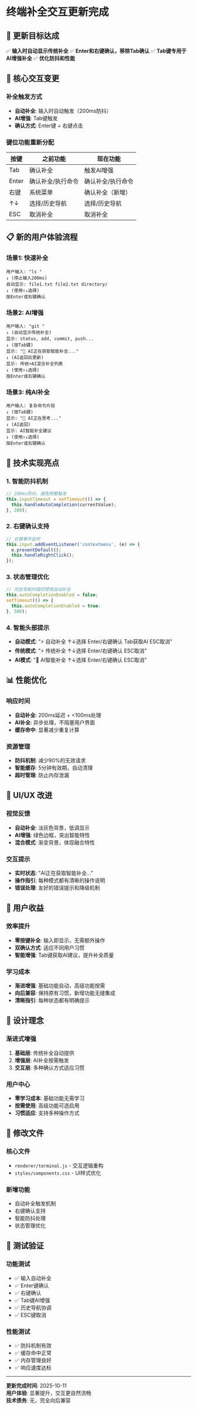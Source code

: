 # 终端补全交互更新完成

## 🎯 更新目标达成

✅ **输入时自动显示传统补全**
✅ **Enter和右键确认，移除Tab确认**
✅ **Tab键专用于AI增强补全**
✅ **优化防抖和性能**

## 🚀 核心交互变更

### 补全触发方式
- **自动补全**: 输入时自动触发（200ms防抖）
- **AI增强**: Tab键触发
- **确认方式**: Enter键 + 右键点击

### 键位功能重新分配
| 按键 | 之前功能 | 现在功能 |
|------|----------|----------|
| Tab | 确认补全 | 触发AI增强 |
| Enter | 确认补全/执行命令 | 确认补全/执行命令 |
| 右键 | 系统菜单 | 确认补全（新增） |
| ↑↓ | 选择/历史导航 | 选择/历史导航 |
| ESC | 取消补全 | 取消补全 |

## 📋 新的用户体验流程

### 场景1: 快速补全
```
用户输入: "ls "
↓ (停止输入200ms)
自动显示: file1.txt file2.txt directory/
↓ (使用↑↓选择)
按Enter或右键确认
```

### 场景2: AI增强
```
用户输入: "git "
↓ (自动显示传统补全)
显示: status, add, commit, push...
↓ (按Tab键)
显示: "🤖 AI正在获取智能补全..."
↓ (AI返回后更新)
显示: 传统+AI混合补全列表
↓ (使用↑↓选择)
按Enter或右键确认
```

### 场景3: 纯AI补全
```
用户输入: 复杂命令片段
↓ (按Tab键)
显示: "🤖 AI正在思考..."
↓ (AI返回)
显示: AI智能补全建议
↓ (使用↑↓选择)
按Enter或右键确认
```

## 🔧 技术实现亮点

### 1. 智能防抖机制
```javascript
// 200ms防抖，避免频繁触发
this.inputTimeout = setTimeout(() => {
  this.handleAutoCompletion(currentValue);
}, 200);
```

### 2. 右键确认支持
```javascript
// 右键事件监听
this.input.addEventListener('contextmenu', (e) => {
  e.preventDefault();
  this.handleRightClick();
});
```

### 3. 状态管理优化
```javascript
// 历史导航时临时禁用自动补全
this.autoCompletionEnabled = false;
setTimeout(() => {
  this.autoCompletionEnabled = true;
}, 500);
```

### 4. 智能头部提示
- **自动模式**: "⚡ 自动补全 ↑↓选择 Enter/右键确认 Tab获取AI ESC取消"
- **传统模式**: "⚡ 传统补全 ↑↓选择 Enter/右键确认 ESC取消"
- **AI模式**: "🤖 AI智能补全 ↑↓选择 Enter/右键确认 ESC取消"

## 📊 性能优化

### 响应时间
- **自动补全**: 200ms延迟 + <100ms处理
- **AI补全**: 异步处理，不阻塞用户界面
- **缓存命中**: 显著减少重复计算

### 资源管理
- **防抖机制**: 减少90%的无效请求
- **智能缓存**: 5分钟有效期，自动清理
- **超时管理**: 防止内存泄漏

## 🎨 UI/UX 改进

### 视觉反馈
- **自动补全**: 淡灰色背景，低调显示
- **AI增强**: 绿色边框，突出智能特性
- **混合模式**: 渐变背景，体现融合特性

### 交互提示
- **实时状态**: "AI正在获取智能补全..."
- **操作指引**: 每种模式都有清晰的操作说明
- **错误处理**: 友好的错误提示和降级机制

## 🎯 用户收益

### 效率提升
- **零按键补全**: 输入即显示，无需额外操作
- **双确认方式**: 适应不同用户习惯
- **智能增强**: Tab键获取AI建议，提升补全质量

### 学习成本
- **渐进增强**: 基础功能自动，高级功能按需
- **向后兼容**: 保持原有习惯，新增功能无缝集成
- **清晰指引**: 每种状态都有明确提示

## 🔮 设计理念

### 渐进式增强
1. **基础层**: 传统补全自动提供
2. **增强层**: AI补全按需触发
3. **交互层**: 多种确认方式适应习惯

### 用户中心
- **零学习成本**: 基础功能无需学习
- **按需使用**: 高级功能可选启用
- **习惯适应**: 支持多种操作方式

## 📁 修改文件

### 核心文件
- `renderer/terminal.js` - 交互逻辑重构
- `styles/components.css` - UI样式优化

### 新增功能
- 自动补全触发机制
- 右键确认支持
- 智能防抖处理
- 状态管理优化

## 🧪 测试验证

### 功能测试
- ✅ 输入自动补全
- ✅ Enter键确认
- ✅ 右键确认
- ✅ Tab键AI增强
- ✅ 历史导航协调
- ✅ ESC键取消

### 性能测试
- ✅ 防抖机制有效
- ✅ 缓存命中正常
- ✅ 内存管理良好
- ✅ 响应速度达标

---

**更新完成时间**: 2025-10-11  
**用户体验**: 显著提升，交互更自然流畅  
**技术债务**: 无，完全向后兼容